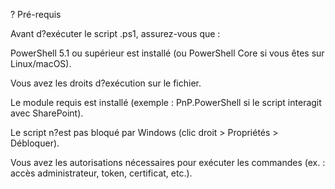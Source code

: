 ? Pré-requis

Avant d?exécuter le script .ps1, assurez-vous que :



PowerShell 5.1 ou supérieur est installé (ou PowerShell Core si vous êtes sur Linux/macOS).

Vous avez les droits d?exécution sur le fichier.

Le module requis est installé (exemple : PnP.PowerShell si le script interagit avec SharePoint).

Le script n?est pas bloqué par Windows (clic droit > Propriétés > Débloquer).

Vous avez les autorisations nécessaires pour exécuter les commandes (ex. : accès administrateur, token, certificat, etc.).


